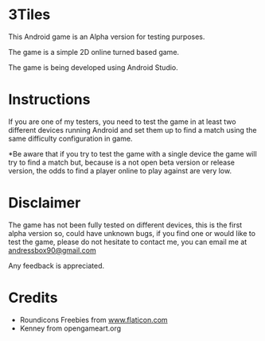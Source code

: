 # 3Tiles

This Android game is an Alpha version for testing purposes. 

The game is a simple 2D online turned based game. 

The game is being developed using Android Studio.

# Instructions

If you are one of my testers, you need to test the game in at least two different devices running Android and set them up to find a match using the same difficulty configuration in game.

*Be aware that if you try to test the game with a single device the game will try to find a match but, because is a not open beta version or release version, the odds to find a player online to play against are very low.

# Disclaimer

The game has not been fully tested on different devices, this is the first alpha version so, could have unknown bugs, if you find one or would like to test the game, please do not hesitate to contact me, you can email me at andressbox90@gmail.com

Any feedback is appreciated.

# Credits

- Roundicons Freebies from www.flaticon.com
- Kenney from opengameart.org


